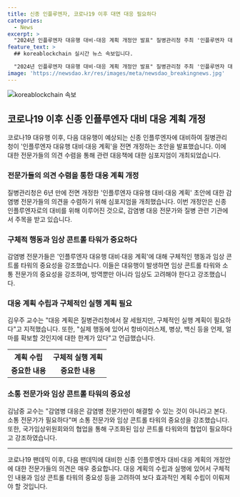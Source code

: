 ```yaml
---
title: 신종 인플루엔자, 코로나19 이후 대면 대응 필요하다
categories:
  - News
excerpt: >
  "2024년 인플루엔자 대유행 대비·대응 계획 개정안 발표" 질병관리청 주최 '인플루엔자 대유행 대비·대응 계획 심포지엄'에서 감염병 전문가들이 의견을 제시했다. WHO의 경고로 해당 계획이 중요성을 부각받았으며, 조기 감시, 백신 개발 단축 전략, 원헬스 전략을 포함했다. 전문가들은 구체적 대응 계획과 임상 콘트롤 타워의 중요성을 강조했다. 계획은 중요하지만 실질적인 대책 마련이 필요하다는 지적도 있었다.
feature_text: >
  ## koreablockchain 실시간 뉴스 속보입니다.

  "2024년 인플루엔자 대유행 대비·대응 계획 개정안 발표" 질병관리청 주최 '인플루엔자 대유행 대비·대응 계획 심포지엄'에서 감염병 전문가들이 의견을 제시했다. WHO의 경고로 해당 계획이 중요성을 부각받았으며, 조기 감시, 백신 개발 단축 전략, 원헬스 전략을 포함했다. 전문가들은 구체적 대응 계획과 임상 콘트롤 타워의 중요성을 강조했다. 계획은 중요하지만 실질적인 대책 마련이 필요하다는 지적도 있었다.
image: 'https://newsdao.kr/res/images/meta/newsdao_breakingnews.jpg'
---
```


<p><img src="https://newsdao.kr/res/images/meta/newsdao_breakingnews.jpg" alt="koreablockchain 속보" /></p>

<h2 data-ke-size="size26">코로나19 이후 신종 인플루엔자 대비 대응 계획 개정</h2>

<p data-ke-size="size16">코로나19 대유행 이후, 다음 대유행이 예상되는 신종 인플루엔자에 대비하여 질병관리청이 '인플루엔자 대유행 대비·대응 계획'을 전면 개정하는 초안을 발표했습니다. 이에 대한 전문가들의 의견 수렴을 통해 관련 대응책에 대한 심포지엄이 개최되었습니다.</p>

<h3>전문가들의 의견 수렴을 통한 대응 계획 개정</h3>

<p data-ke-size="size16">질병관리청은 6년 만에 전면 개정한 '인플루엔자 대유행 대비·대응 계획' 초안에 대한 감염병 전문가들의 의견을 수렴하기 위해 심포지엄을 개최했습니다. 이번 개정안은 신종 인플루엔자로의 대비를 위해 이루어진 것으로, 감염병 대응 전문가와 질병 관련 기관에서 주목을 받고 있습니다.</p>

<h3>구체적 행동과 임상 콘트롤 타워가 중요하다</h3>

<p data-ke-size="size16">감염병 전문가들은 '인플루엔자 대유행 대비·대응 계획'에 대해 구체적인 행동과 임상 콘트롤 타워의 중요성을 강조했습니다. 이들은 대유행이 발생하면 임상 콘트롤 타워와 소통 전문가의 중요성을 강조하며, 방역뿐만 아니라 임상도 고려해야 한다고 강조했습니다.</p>

<h3>대응 계획 수립과 구체적인 실행 계획 필요</h3>

<p data-ke-size="size16">김우주 교수는 "대응 계획은 질병관리청에서 잘 세웠지만, 구체적인 실행 계획이 필요하다"고 지적했습니다. 또한, "실제 행동에 있어서 항바이러스제, 병상, 백신 등을 언제, 얼마를 확보할 것인지에 대한 한계가 있다"고 언급했습니다.</p>

<table>
    <tr>
        <th>계획 수립</th>
        <th>구체적 실행 계획</th>
    </tr>
    <tr>
        <td style="text-align: center; height: 17px;"><b>중요한 내용</b></td>
        <td style="text-align: center; height: 17px;"><b>중요한 내용</b></td>
    </tr>
</table>

<h3>소통 전문가와 임상 콘트롤 타워의 중요성</h3>

<p data-ke-size="size16">김남중 교수는 "감염병 대응은 감염병 전문가만이 해결할 수 있는 것이 아니라고 본다. 소통 전문가가 필요하다"며 소통 전문가와 임상 콘트롤 타워의 중요성을 강조했습니다. 또한, 국가임상위원회와의 협업을 통해 구조화된 임상 콘트롤 타워와의 협업이 필요하다고 강조하였습니다.</p>

<hr>

<p data-ke-size="size16">코로나19 팬데믹 이후, 다음 팬데믹에 대비한 신종 인플루엔자 대비·대응 계획의 개정안에 대한 전문가들의 의견은 매우 중요합니다. 대응 계획의 수립과 실행에 있어서 구체적인 내용과 임상 콘트롤 타워의 중요성 등을 고려하여 보다 효과적인 계획 수립이 이뤄져야 할 것입니다. </p>

